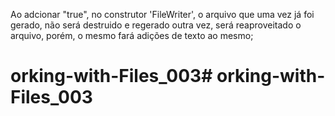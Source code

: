 Ao adcionar "true", no construtor 'FileWriter', o arquivo que uma vez já foi gerado, não será destruido e regerado outra vez, será reaproveitado o arquivo, porém, o mesmo fará adições de texto ao mesmo;
# orking-with-Files_003# orking-with-Files_003
